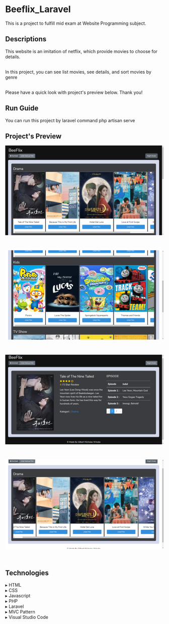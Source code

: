 # Beeflix_Laravel
This is a project to fulfill mid exam at Website Programming subject.

## Descriptions
This website is an imitation of netflix, which provide movies to choose for details.

<br>In this project, you can see list movies, see details, and sort movies by genre

<br>Please have a quick look with project's preview below. Thank you!

## Run Guide
You can run this project by laravel command php artisan serve

## Project's Preview
<p align="center"><img src="Home1 (Night Mode).png"></p><br>
<p align="center"><img src="Home3.png"></p><br>
<p align="center"><img src="MovieDetail1 (Night Mode).png"></p><br>
<p align="center"><img src="MovieGenre.png"></p><br>

## Technologies
▸ HTML<br>
▸ CSS<br>
▸ Javascript<br>
▸ PHP<br>
▸ Laravel<br>
▸ MVC Pattern<br>
▸ Visual Studio Code<br>
